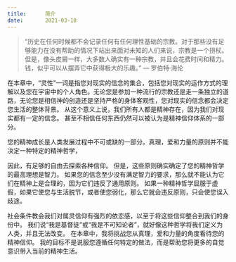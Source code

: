```yaml
---
title:      简介
date:       2021-03-18
---
```


> “历史在任何时候都不会记录任何有任何理性基础的宗教。对于那些没有足够能力在没有帮助的情况下站出来面对未知的人们来说，宗教是一个拐杖。但是，像头皮屑一样，大多数人确实有一种宗教，并且会花费时间和精力。 钱，似乎可以从摆弄它中获得极大的乐趣。” — 罗伯特·海伦

在本章中，“灵性”一词是指您对现实的信念的集合，包括您对现实的运作方式的理解以及您在宇宙中的个人角色。无论您是参加一种流行的宗教还是走一条独立的道路，无论您是相信神的创造还是坚持严格的身体客观性，您对现实的信念都会决定您生活的整体背景。 从这个意义上说，我们所有人都是精神存在，因为我们对现实都有一定的信念。 甚至不相信任何东西仍然可以被认为是精神信仰体系的一部分。

您的精神成长是人类发展过程中不可或缺的一部分。真理，爱和力量的原则并不能决定一种特定的精神哲学，

因此，有足够的自由去探索各种信仰。 但是，这些原则确实确定了您的精神哲学的最高理想是智力。 如果您的信念至少没有满足智力的要求，那么就不能认为它们在精神上是合理的，因为它们违反了通用原则。 如果一种精神哲学屈服于虚假，如果它使您与生活脱节，或者使您弱化，那么它就会违反原则，只会使您误入歧途。

社会条件教会我们对属灵信仰有强烈的依恋感，以至于将这些信仰整合到我们的身份中。 我们说“我是基督徒”或“我是不可知论者”，就好像这种哲学将我们定义为人类，并且无法改变。 在本章中，我将挑战您从真理，爱和力量的角度看待您的精神信仰。 我的目标不是说服您遵循任何特定的做法，而是帮助您将更多的自觉意识带入当前的精神生活。

